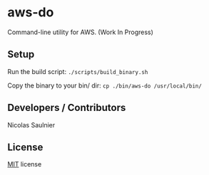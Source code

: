 # aws-do
Command-line utility for AWS. (Work In Progress)

## Setup
Run the build script: `./scripts/build_binary.sh`

Copy the binary to your bin/ dir: `cp ./bin/aws-do /usr/local/bin/`

## Developers / Contributors
Nicolas Saulnier

## License
[MIT](LICENSE.md) license

